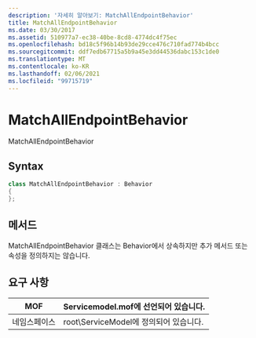 ```yaml
---
description: '자세히 알아보기: MatchAllEndpointBehavior'
title: MatchAllEndpointBehavior
ms.date: 03/30/2017
ms.assetid: 510977a7-ec38-40be-8cd8-4774dc4f75ec
ms.openlocfilehash: bd18c5f96b14b93de29cce476c710fad774b4bcc
ms.sourcegitcommit: ddf7edb67715a5b9a45e3dd44536dabc153c1de0
ms.translationtype: MT
ms.contentlocale: ko-KR
ms.lasthandoff: 02/06/2021
ms.locfileid: "99715719"
---
```

# <a name="matchallendpointbehavior"></a>MatchAllEndpointBehavior

MatchAllEndpointBehavior  
  
## <a name="syntax"></a>Syntax  
  
```csharp
class MatchAllEndpointBehavior : Behavior  
{  
};  
```  
  
## <a name="methods"></a>메서드  

 MatchAllEndpointBehavior 클래스는 Behavior에서 상속하지만 추가 메서드 또는 속성을 정의하지는 않습니다.  
  
## <a name="requirements"></a>요구 사항  
  
|MOF|Servicemodel.mof에 선언되어 있습니다.|  
|---------|-----------------------------------|  
|네임스페이스|root\ServiceModel에 정의되어 있습니다.|
